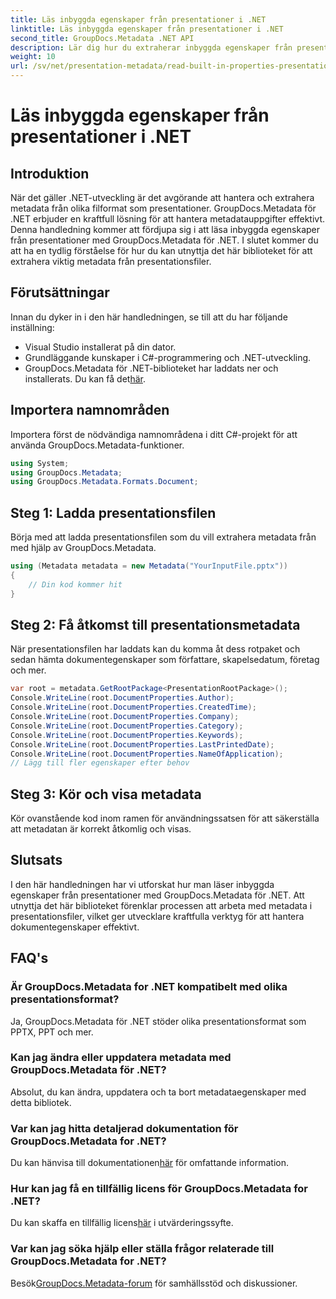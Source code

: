 ```yaml
---
title: Läs inbyggda egenskaper från presentationer i .NET
linktitle: Läs inbyggda egenskaper från presentationer i .NET
second_title: GroupDocs.Metadata .NET API
description: Lär dig hur du extraherar inbyggda egenskaper från presentationer med GroupDocs.Metadata för .NET i den här omfattande självstudien.
weight: 10
url: /sv/net/presentation-metadata/read-built-in-properties-presentations/
---
```


# Läs inbyggda egenskaper från presentationer i .NET

## Introduktion
När det gäller .NET-utveckling är det avgörande att hantera och extrahera metadata från olika filformat som presentationer. GroupDocs.Metadata för .NET erbjuder en kraftfull lösning för att hantera metadatauppgifter effektivt. Denna handledning kommer att fördjupa sig i att läsa inbyggda egenskaper från presentationer med GroupDocs.Metadata för .NET. I slutet kommer du att ha en tydlig förståelse för hur du kan utnyttja det här biblioteket för att extrahera viktig metadata från presentationsfiler.
## Förutsättningar
Innan du dyker in i den här handledningen, se till att du har följande inställning:
- Visual Studio installerat på din dator.
- Grundläggande kunskaper i C#-programmering och .NET-utveckling.
-  GroupDocs.Metadata för .NET-biblioteket har laddats ner och installerats. Du kan få det[här](https://releases.groupdocs.com/metadata/net/).

## Importera namnområden
Importera först de nödvändiga namnområdena i ditt C#-projekt för att använda GroupDocs.Metadata-funktioner.
```csharp
using System;
using GroupDocs.Metadata;
using GroupDocs.Metadata.Formats.Document;
```
## Steg 1: Ladda presentationsfilen
Börja med att ladda presentationsfilen som du vill extrahera metadata från med hjälp av GroupDocs.Metadata.
```csharp
using (Metadata metadata = new Metadata("YourInputFile.pptx"))
{
    // Din kod kommer hit
}
```
## Steg 2: Få åtkomst till presentationsmetadata
När presentationsfilen har laddats kan du komma åt dess rotpaket och sedan hämta dokumentegenskaper som författare, skapelsedatum, företag och mer.
```csharp
var root = metadata.GetRootPackage<PresentationRootPackage>();
Console.WriteLine(root.DocumentProperties.Author);
Console.WriteLine(root.DocumentProperties.CreatedTime);
Console.WriteLine(root.DocumentProperties.Company);
Console.WriteLine(root.DocumentProperties.Category);
Console.WriteLine(root.DocumentProperties.Keywords);
Console.WriteLine(root.DocumentProperties.LastPrintedDate);
Console.WriteLine(root.DocumentProperties.NameOfApplication);
// Lägg till fler egenskaper efter behov
```
## Steg 3: Kör och visa metadata
Kör ovanstående kod inom ramen för användningssatsen för att säkerställa att metadatan är korrekt åtkomlig och visas.

## Slutsats
I den här handledningen har vi utforskat hur man läser inbyggda egenskaper från presentationer med GroupDocs.Metadata för .NET. Att utnyttja det här biblioteket förenklar processen att arbeta med metadata i presentationsfiler, vilket ger utvecklare kraftfulla verktyg för att hantera dokumentegenskaper effektivt.

## FAQ's
### Är GroupDocs.Metadata for .NET kompatibelt med olika presentationsformat?
Ja, GroupDocs.Metadata för .NET stöder olika presentationsformat som PPTX, PPT och mer.
### Kan jag ändra eller uppdatera metadata med GroupDocs.Metadata för .NET?
Absolut, du kan ändra, uppdatera och ta bort metadataegenskaper med detta bibliotek.
### Var kan jag hitta detaljerad dokumentation för GroupDocs.Metadata for .NET?
 Du kan hänvisa till dokumentationen[här](https://tutorials.groupdocs.com/metadata/net/) för omfattande information.
### Hur kan jag få en tillfällig licens för GroupDocs.Metadata for .NET?
 Du kan skaffa en tillfällig licens[här](https://purchase.groupdocs.com/temporary-license/) i utvärderingssyfte.
### Var kan jag söka hjälp eller ställa frågor relaterade till GroupDocs.Metadata for .NET?
 Besök[GroupDocs.Metadata-forum](https://forum.groupdocs.com/c/metadata/14) för samhällsstöd och diskussioner.